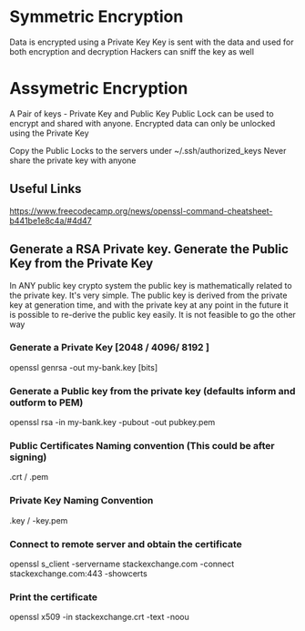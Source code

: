 # Symmetric Encryption
Data is encrypted using a Private Key
Key is sent with the data and used for both encryption and decryption
Hackers can sniff the key as well

# Assymetric Encryption
A Pair of keys - Private Key and Public Key
Public Lock can be used to encrypt and shared with anyone. Encrypted data can only be unlocked using the Private Key

Copy the Public Locks to the servers under ~/.ssh/authorized_keys
Never share the private key with anyone

## Useful Links
https://www.freecodecamp.org/news/openssl-command-cheatsheet-b441be1e8c4a/#4d47

## Generate a RSA Private key. Generate the Public Key from the Private Key
In ANY public key crypto system the public key is mathematically related to the private key. It's very simple. The public key is derived from the private key at generation time, and with the private key at any point in the future it is possible to re-derive the public key easily. It is not feasible to go the other way

### Generate a Private Key [2048 / 4096/ 8192 ]
openssl genrsa -out my-bank.key [bits]

### Generate a Public key from the private key (defaults inform and outform to PEM)
openssl rsa -in my-bank.key -pubout -out pubkey.pem


### Public Certificates Naming convention (This could be after signing)
.crt / .pem

### Private Key Naming Convention
.key / -key.pem

### Connect to remote server and obtain the certificate
openssl s_client -servername stackexchange.com -connect stackexchange.com:443 -showcerts

### Print the certificate
openssl x509 -in stackexchange.crt -text -noou

